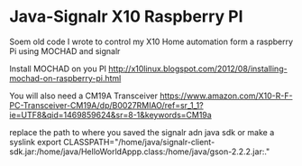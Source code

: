 # Java-Signalr X10 Raspberry PI

Soem old code I wrote to control my X10 Home automation form a raspberry Pi using MOCHAD and signalr



Install MOCHAD on you PI 
http://x10linux.blogspot.com/2012/08/installing-mochad-on-raspberry-pi.html


You will also need a CM19A Transceiver 
https://www.amazon.com/X10-R-F-PC-Transceiver-CM19A/dp/B0027RMIAO/ref=sr_1_1?ie=UTF8&qid=1469859624&sr=8-1&keywords=CM19a



replace the path to where you saved the signalr adn java sdk or make a syslink
 export CLASSPATH="/home/java/signalr-client-sdk.jar:/home/java/HelloWorldAppp.class:/home/java/gson-2.2.2.jar:."
